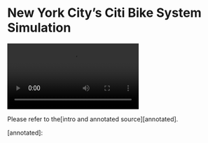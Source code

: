# New York City’s Citi Bike System Simulation

![citi bike simulation](https://github.com/toscanosaul/BGO/blob/master/CitiBike/movie.mp4)

Please refer to the[intro and annotated source][annotated].

[annotated]: 
